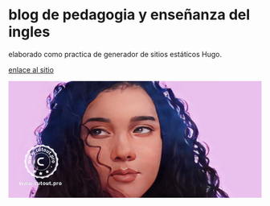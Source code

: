 # blog de pedagogia y enseñanza del ingles


elaborado como practica de generador de sitios estáticos Hugo.

[enlace al sitio](https://jhesne.netlify.app)

![imagen jhes](docs/images/cartoon.png)
